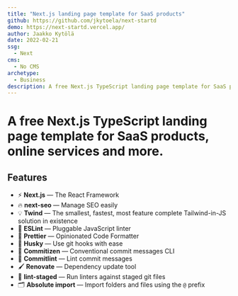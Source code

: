 ```yaml
---
title: "Next.js landing page template for SaaS products"
github: https://github.com/jkytoela/next-startd
demo: https://next-startd.vercel.app/
author: Jaakko Kytölä
date: 2022-02-21
ssg:
  - Next
cms:
  - No CMS
archetype:
  - Business
description: A free Next.js TypeScript landing page template for SaaS products, online services and more.
---
```


# A free Next.js TypeScript landing page template for SaaS products, online services and more.

## Features

- ⚡ **Next.js** — The React Framework
- 🔥 **next-seo** — Manage SEO easily
- 💡 **Twind** — The smallest, fastest, most feature complete Tailwind-in-JS solution in existence
- 📏 **ESLint** — Pluggable JavaScript linter
- 💖 **Prettier** — Opinionated Code Formatter
- 🐶 **Husky** — Use git hooks with ease
- 📄 **Commitizen** — Conventional commit messages CLI
- 🚓 **Commitlint** — Lint commit messages
- 🖌 **Renovate** — Dependency update tool
- 🚫 **lint-staged** — Run linters against staged git files
- 🗂 **Absolute import** — Import folders and files using the `@` prefix
